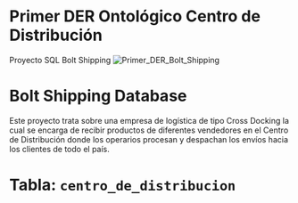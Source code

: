 # Primer DER Ontológico Centro de Distribución
Proyecto SQL Bolt Shipping
![Primer_DER_Bolt_Shipping](https://github.com/user-attachments/assets/a6a60e09-0a6c-4b00-adbd-91e591126bfd)
# Bolt Shipping Database
Este proyecto trata sobre una empresa de logística de tipo Cross Docking la cual se encarga de recibir productos de diferentes vendedores en el Centro de Distribución donde los operarios procesan y despachan los envíos hacia los clientes de todo el país.
# Tabla: `centro_de_distribucion`
